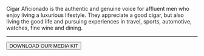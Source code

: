Cigar Aficionado is the authentic and genuine voice for affluent men who enjoy living a luxurious lifestyle. They appreciate a good cigar, but also living the good life and pursuing experiences in travel, sports, automotive, watches, fine wine and dining.

---

<button type="url" class="btn btn-primary">DOWNLOAD OUR MEDIA KIT</button>
